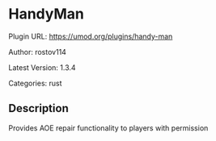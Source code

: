 # HandyMan

Plugin URL: https://umod.org/plugins/handy-man

Author: rostov114

Latest Version: 1.3.4

Categories: rust

## Description

Provides AOE repair functionality to players with permission
